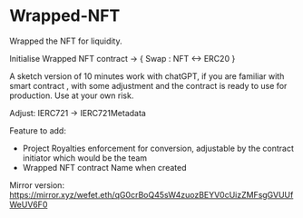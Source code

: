 # Wrapped-NFT

Wrapped the NFT for liquidity.

Initialise Wrapped NFT contract → { Swap : NFT <-> ERC20 }

A sketch version of 10 minutes work with chatGPT, if you are familiar with smart contract , with some adjustment and the contract is ready to use for production. Use at your own risk.


Adjust:
IERC721 -> IERC721Metadata

Feature to add:
- Project Royalties enforcement for conversion, adjustable by the contract initiator which would be the team
- Wrapped NFT contract Name when created

Mirror version:
https://mirror.xyz/wefet.eth/qG0crBoQ45sW4zuozBEYV0cUizZMFsgGVUUfWeUV6F0
